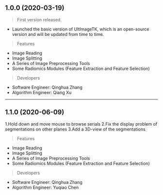 ## 1.0.0  (2020-03-19)

> First version released.

- Launched the basic version of UltImageTK, which is an open-source version and will be updated from time to time.

> Features

- Image Reading
- Image Splitting
- A Series of Image Preprocessing Tools
- Some Radiomics Modules (Feature Extraction and Feature Selection)

> Developers
- Software Engineer: Qinghua Zhang
- Algorithm Engineer: Qiang Xu

---

## 1.1.0  (2020-06-09)

1.Hold down and move mouse to browse serials
2.Fix the display problem of segmentations on other planes
3.Add a 3D-view of the segmentations

> Features

- Image Reading
- Image Splitting
- A Series of Image Preprocessing Tools
- Some Radiomics Modules (Feature Extraction and Feature Selection)

> Developers
- Software Engineer: Qinghua Zhang
- Algorithm Engineer: Yuqiao Chen
